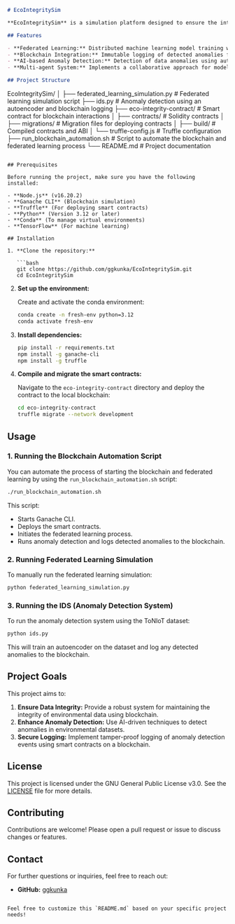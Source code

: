```markdown
# EcoIntegritySim

**EcoIntegritySim** is a simulation platform designed to ensure the integrity of environmental data using a combination of federated learning and blockchain technology. The project leverages AI-based anomaly detection and tamper-proof logging on a distributed ledger, making it suitable for environments requiring data redundancy and security.

## Features

- **Federated Learning:** Distributed machine learning model training without centralizing data.
- **Blockchain Integration:** Immutable logging of detected anomalies for traceability and security.
- **AI-based Anomaly Detection:** Detection of data anomalies using autoencoders.
- **Multi-agent System:** Implements a collaborative approach for model training and anomaly logging.

## Project Structure

```
EcoIntegritySim/
│
├── federated_learning_simulation.py    # Federated learning simulation script
├── ids.py                              # Anomaly detection using an autoencoder and blockchain logging
├── eco-integrity-contract/             # Smart contract for blockchain interactions
│   ├── contracts/                      # Solidity contracts
│   ├── migrations/                     # Migration files for deploying contracts
│   ├── build/                          # Compiled contracts and ABI
│   └── truffle-config.js               # Truffle configuration
├── run_blockchain_automation.sh        # Script to automate the blockchain and federated learning process
└── README.md                           # Project documentation
```

## Prerequisites

Before running the project, make sure you have the following installed:

- **Node.js** (v16.20.2)
- **Ganache CLI** (Blockchain simulation)
- **Truffle** (For deploying smart contracts)
- **Python** (Version 3.12 or later)
- **Conda** (To manage virtual environments)
- **TensorFlow** (For machine learning)

## Installation

1. **Clone the repository:**

   ```bash
   git clone https://github.com/ggkunka/EcoIntegritySim.git
   cd EcoIntegritySim
   ```

2. **Set up the environment:**

   Create and activate the conda environment:

   ```bash
   conda create -n fresh-env python=3.12
   conda activate fresh-env
   ```

3. **Install dependencies:**

   ```bash
   pip install -r requirements.txt
   npm install -g ganache-cli
   npm install -g truffle
   ```

4. **Compile and migrate the smart contracts:**

   Navigate to the `eco-integrity-contract` directory and deploy the contract to the local blockchain:

   ```bash
   cd eco-integrity-contract
   truffle migrate --network development
   ```

## Usage

### 1. **Running the Blockchain Automation Script**

You can automate the process of starting the blockchain and federated learning by using the `run_blockchain_automation.sh` script:

```bash
./run_blockchain_automation.sh
```

This script:
- Starts Ganache CLI.
- Deploys the smart contracts.
- Initiates the federated learning process.
- Runs anomaly detection and logs detected anomalies to the blockchain.

### 2. **Running Federated Learning Simulation**

To manually run the federated learning simulation:

```bash
python federated_learning_simulation.py
```

### 3. **Running the IDS (Anomaly Detection System)**

To run the anomaly detection system using the ToNIoT dataset:

```bash
python ids.py
```

This will train an autoencoder on the dataset and log any detected anomalies to the blockchain.

## Project Goals

This project aims to:
1. **Ensure Data Integrity:** Provide a robust system for maintaining the integrity of environmental data using blockchain.
2. **Enhance Anomaly Detection:** Use AI-driven techniques to detect anomalies in environmental datasets.
3. **Secure Logging:** Implement tamper-proof logging of anomaly detection events using smart contracts on a blockchain.

## License

This project is licensed under the GNU General Public License v3.0. See the [LICENSE](LICENSE) file for more details.

## Contributing

Contributions are welcome! Please open a pull request or issue to discuss changes or features.

## Contact

For further questions or inquiries, feel free to reach out:

- **GitHub:** [ggkunka](https://github.com/ggkunka)

```

Feel free to customize this `README.md` based on your specific project needs!
